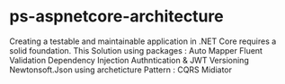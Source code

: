 # ps-aspnetcore-architecture
Creating a testable and maintainable application in .NET Core requires a solid foundation. 
This Solution using packages : Auto Mapper Fluent Validation Dependency Injection Authntication & JWT Versioning Newtonsoft.Json 
using archeticture Pattern : CQRS Midiator 
